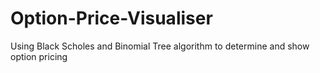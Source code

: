 # Option-Price-Visualiser
Using Black Scholes and Binomial Tree algorithm to determine and show option pricing 
